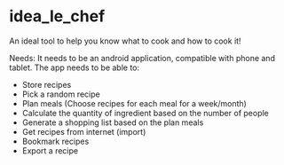 # idea_le_chef
An ideal tool to help you know what to cook and how to cook it!

Needs:
It needs to be an android application, compatible with phone and tablet.
The app needs to be able to:
 - Store recipes
 - Pick a random recipe
 - Plan meals (Choose recipes for each meal for a week/month)
 - Calculate the quantity of ingredient based on the number of people
 - Generate a shopping list based on the plan meals
 - Get recipes from internet (import)
 - Bookmark recipes
 - Export a recipe